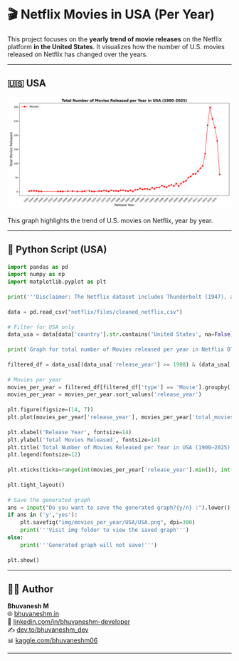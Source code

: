 # 🎬 Netflix Movies in USA (Per Year)

This project focuses on the **yearly trend of movie releases** on the Netflix platform **in the United States**. It visualizes how the number of U.S. movies released on Netflix has changed over the years.

---

## 🇺🇸 USA

![Movies in USA](https://raw.githubusercontent.com/bhuvanesh-m-dev/ds-intern-unified-mentor/refs/heads/main/netflix/img/movies_per_year/USA/USA.png)

This graph highlights the trend of U.S. movies on Netflix, year by year.

---

## 🐍 Python Script (USA)

```python
import pandas as pd
import numpy as np
import matplotlib.pyplot as plt

print('''Disclaimer: The Netflix dataset includes Thunderbolt (1947), a documentary film originally released in 1947, predating Netflix's founding in 1997. This film was added to Netflix’s catalog at a later date as part of their curated content, which may include classic or historical titles. The "release date" in the dataset reflects the original theatrical release, not the date it was adopted by Netflix for streaming.''')

data = pd.read_csv("netflix/files/cleaned_netflix.csv")

# Filter for USA only
data_usa = data[data['country'].str.contains('United States', na=False)]

print('Graph for total number of Movies released per year in Netflix OTT (USA only)')

filtered_df = data_usa[(data_usa['release_year'] >= 1900) & (data_usa['release_year'] <= 2025)]

# Movies per year
movies_per_year = filtered_df[filtered_df['type'] == 'Movie'].groupby('release_year').size().reset_index(name='total_movies')
movies_per_year = movies_per_year.sort_values('release_year')

plt.figure(figsize=(14, 7))
plt.plot(movies_per_year['release_year'], movies_per_year['total_movies'], marker='o', linestyle='-', color='r', label='Movies')

plt.xlabel('Release Year', fontsize=14)
plt.ylabel('Total Movies Released', fontsize=14)
plt.title('Total Number of Movies Released per Year in USA (1900–2025)', fontsize=16, fontweight='bold')
plt.legend(fontsize=12)

plt.xticks(ticks=range(int(movies_per_year['release_year'].min()), int(movies_per_year['release_year'].max())+1, 2), rotation=45, ha='right')

plt.tight_layout()

# Save the generated graph 
ans = input("Do you want to save the generated graph?{y/n} :").lower()
if ans in ('y','yes'):
    plt.savefig("img/movies_per_year/USA/USA.png", dpi=300)
    print('''Visit img folder to view the saved graph''')
else:
    print('''Generated graph will not save!''')

plt.show()
```

---

## 🙋‍♂️ Author

**Bhuvanesh M**   
🌐 [bhuvaneshm.in](https://bhuvaneshm.in)  
🔗 [linkedin.com/in/bhuvaneshm-developer](https://www.linkedin.com/in/bhuvaneshm-developer)  
✍️ [dev.to/bhuvaneshm\_dev](https://dev.to/bhuvaneshm_dev)  
📊 [kaggle.com/bhuvaneshm06](https://www.kaggle.com/bhuvaneshm06)   

---

